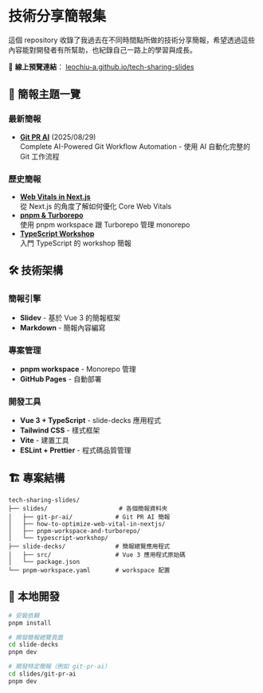 # 技術分享簡報集

這個 repository 收錄了我過去在不同時間點所做的技術分享簡報，希望透過這些內容能對開發者有所幫助，也紀錄自己一路上的學習與成長。

🔗 **線上預覽連結**： [leochiu-a.github.io/tech-sharing-slides](https://leochiu-a.github.io/tech-sharing-slides/)

## 📂 簡報主題一覽

### 最新簡報
- [**Git PR AI**](https://leochiu-a.github.io/tech-sharing-slides/git-pr-ai/1) (2025/08/29)  
  Complete AI-Powered Git Workflow Automation - 使用 AI 自動化完整的 Git 工作流程

### 歷史簡報
- [**Web Vitals in Next.js**](https://leochiu-a.github.io/tech-sharing-slides/how-to-optimize-web-vital-in-nextjs/1)  
  從 Next.js 的角度了解如何優化 Core Web Vitals
- [**pnpm & Turborepo**](https://leochiu-a.github.io/tech-sharing-slides/pnpm-workspace-and-turborepo/1)  
  使用 pnpm workspace 跟 Turborepo 管理 monorepo
- [**TypeScript Workshop**](https://leochiu-a.github.io/tech-sharing-slides/typescript-workshop/)  
  入門 TypeScript 的 workshop 簡報

## 🛠 技術架構

### 簡報引擎
- **Slidev** - 基於 Vue 3 的簡報框架
- **Markdown** - 簡報內容編寫

### 專案管理
- **pnpm workspace** - Monorepo 管理
- **GitHub Pages** - 自動部署

### 開發工具
- **Vue 3 + TypeScript** - slide-decks 應用程式
- **Tailwind CSS** - 樣式框架
- **Vite** - 建置工具
- **ESLint + Prettier** - 程式碼品質管理

## 🏗 專案結構

```
tech-sharing-slides/
├── slides/                    # 各個簡報資料夾
│   ├── git-pr-ai/            # Git PR AI 簡報
│   ├── how-to-optimize-web-vital-in-nextjs/
│   ├── pnpm-workspace-and-turborepo/
│   └── typescript-workshop/
├── slide-decks/              # 簡報總覽應用程式
│   ├── src/                  # Vue 3 應用程式原始碼
│   └── package.json
└── pnpm-workspace.yaml       # workspace 配置
```

## 🚀 本地開發

```bash
# 安裝依賴
pnpm install

# 開發簡報總覽頁面
cd slide-decks
pnpm dev

# 開發特定簡報（例如 git-pr-ai）
cd slides/git-pr-ai
pnpm dev
```
